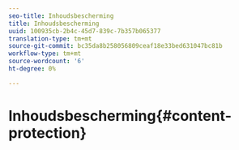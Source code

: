 ```yaml
---
seo-title: Inhoudsbescherming
title: Inhoudsbescherming
uuid: 100935cb-2b4c-45d7-839c-7b357b065377
translation-type: tm+mt
source-git-commit: bc35da8b258056809ceaf18e33bed631047bc81b
workflow-type: tm+mt
source-wordcount: '6'
ht-degree: 0%

---
```



# Inhoudsbescherming{#content-protection}


